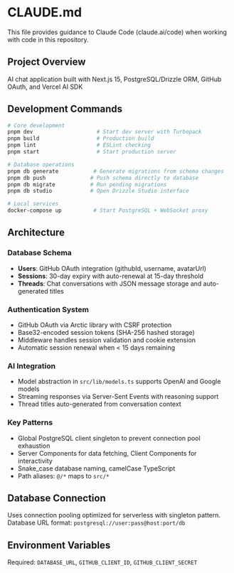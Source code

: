 # CLAUDE.md

This file provides guidance to Claude Code (claude.ai/code) when working with code in this repository.

## Project Overview

AI chat application built with Next.js 15, PostgreSQL/Drizzle ORM, GitHub OAuth, and Vercel AI SDK

## Development Commands

```bash
# Core development
pnpm dev                    # Start dev server with Turbopack
pnpm build                  # Production build
pnpm lint                   # ESLint checking
pnpm start                  # Start production server

# Database operations
pnpm db generate           # Generate migrations from schema changes
pnpm db push              # Push schema directly to database
pnpm db migrate           # Run pending migrations
pnpm db studio            # Open Drizzle Studio interface

# Local services
docker-compose up          # Start PostgreSQL + WebSocket proxy
```

## Architecture

### Database Schema

- **Users**: GitHub OAuth integration (githubId, username, avatarUrl)
- **Sessions**: 30-day expiry with auto-renewal at 15-day threshold
- **Threads**: Chat conversations with JSON message storage and auto-generated titles

### Authentication System

- GitHub OAuth via Arctic library with CSRF protection
- Base32-encoded session tokens (SHA-256 hashed storage)
- Middleware handles session validation and cookie extension
- Automatic session renewal when < 15 days remaining

### AI Integration

- Model abstraction in `src/lib/models.ts` supports OpenAI and Google models
- Streaming responses via Server-Sent Events with reasoning support
- Thread titles auto-generated from conversation context

### Key Patterns

- Global PostgreSQL client singleton to prevent connection pool exhaustion
- Server Components for data fetching, Client Components for interactivity
- Snake_case database naming, camelCase TypeScript
- Path aliases: `@/*` maps to `src/*`

## Database Connection

Uses connection pooling optimized for serverless with singleton pattern. Database URL format: `postgresql://user:pass@host:port/db`

## Environment Variables

Required: `DATABASE_URL`, `GITHUB_CLIENT_ID`, `GITHUB_CLIENT_SECRET`

